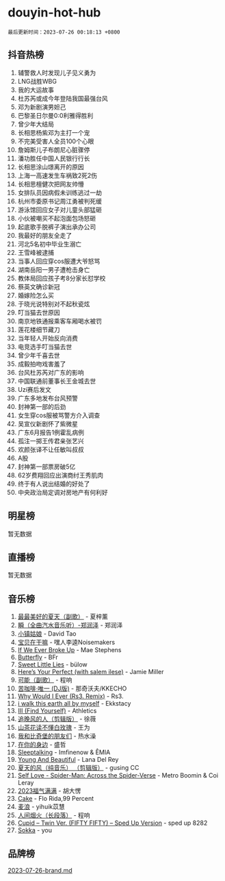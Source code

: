 # douyin-hot-hub

`最后更新时间：2023-07-26 00:18:13 +0800`

## 抖音热榜

1. 辅警救人时发现儿子见义勇为
1. LNG战胜WBG
1. 我的大运故事
1. 杜苏芮或成今年登陆我国最强台风
1. 邓为新剧演男妲己
1. 巴黎圣日尔曼0:0利雅得胜利
1. 曾少年大结局
1. 长相思杨紫邓为主打一个宠
1. 不完美受害人全员100个心眼
1. 詹姆斯儿子布朗尼心脏骤停
1. 潘功胜任中国人民银行行长
1. 长相思涂山璟离开的原因
1. 上海一高速发生车祸致2死2伤
1. 长相思檀健次把网友帅懵
1. 女排队员因病假未训练逃过一劫
1. 杭州市委原书记周江勇被判死缓
1. 游泳馆回应女子对儿童头部猛砸
1. 小伙被嘲买不起泡面包场怒砸
1. 起底歌手脱裤子演出承办公司
1. 我最好的朋友全走了
1. 河北5名初中毕业生溺亡
1. 王雪峰被逮捕
1. 当事人回应穿cos服遭大爷怒骂
1. 湖南岳阳一男子遭枪击身亡
1. 教体局回应孩子考8分家长怼学校
1. 蔡英文确诊新冠
1. 婚嫁险怎么买
1. 于晓光说特别对不起秋瓷炫
1. 叮当猫去世原因
1. 南京地铁通报乘客车厢喝水被罚
1. 莲花楼细节藏刀
1. 当年轻人开始反向消费
1. 电竞选手叮当猫去世
1. 曾少年千喜去世
1. 成毅拍吻戏害羞了
1. 台风杜苏芮对广东的影响
1. 中国联通前董事长王金城去世
1. Uzi赛后发文
1. 广东多地发布台风预警
1. 封神第一部的后劲
1. 女生穿cos服被骂警方介入调查
1. 吴宣仪新剧怀了紫微星
1. 广东6月报告1例霍乱病例
1. 孤注一掷王传君亲张艺兴
1. 欢颜张译不让任敏叫叔叔
1. A股
1. 封神第一部票房破5亿
1. 62岁费翔回应出演商纣王秀肌肉
1. 终于有人说出结婚的好处了
1. 中央政治局定调对房地产有何利好

## 明星榜

暂无数据

## 直播榜

暂无数据

## 音乐榜

1. [最最美好的夏天（副歌）](https://sf6-cdn-tos.douyinstatic.com/obj/tos-cn-ve-2774/o4FMghDLZkPIkCutdrsXlbTHcaZztBfeCp9AFS) - 夏梓薰
1. [瞬（全曲汽水音乐听）-郑润泽](https://sf6-cdn-tos.douyinstatic.com/obj/tos-cn-ve-2774/o4Vb9eJZClCZTnRQYy0BRSeHGrDtrkrQgIBvQt) - 郑润泽
1. [小镇姑娘](https://sf6-cdn-tos.douyinstatic.com/obj/tos-cn-ve-2774/1ee4fa49917d4e9e8f06512cc6e778d9) - David Tao
1. [宝贝在干嘛](https://sf6-cdn-tos.douyinstatic.com/obj/tos-cn-ve-2774/okW4hBCfJI5B2ZEgTCtikhMW7IafzNrBQIYkpJ) - 嘿人李逵Noisemakers
1. [If We Ever Broke Up](https://sf3-cdn-tos.douyinstatic.com/obj/tos-cn-ve-2774/o8onj5HDk0ImtBmO0URBfeyCDXQJMYkQ1gb8Zy) - Mae Stephens
1. [Butterfly](https://sf6-cdn-tos.douyinstatic.com/obj/tos-cn-ve-2774/oIw3zNLcWhUhUDWqtQxQfAx6IXsSBzbyCg7CM0) - BFr
1. [Sweet Little Lies](https://sf6-cdn-tos.douyinstatic.com/obj/tos-cn-ve-2774/cebdd23e942a452c84c197b17c22ac7a) - bülow
1. [Here’s Your Perfect (with salem ilese)](https://sf3-cdn-tos.douyinstatic.com/obj/tos-cn-ve-2774/076b1576c6c546598f803fe53da388a7) - Jamie Miller
1. [可能（副歌）](https://sf3-cdn-tos.douyinstatic.com/obj/tos-cn-ve-2774/cde1731888894259b333569393c2fb51) - 程响
1. [苦咖啡·唯一 (DJ版)](https://sf6-cdn-tos.douyinstatic.com/obj/tos-cn-ve-2774/oohZWXUzNXlh9bzpBgNUfJCQHGILwWgDBaejQt) - 那奇沃夫/KKECHO
1. [Why Would I Ever (Rs3. Remix)](https://sf3-cdn-tos.douyinstatic.com/obj/tos-cn-ve-2774/oQNX0xZhO8IXeCRjCJQUZzkfQNLi2ItDAzEBgz) - Rs3.
1. [i walk this earth all by myself](https://sf6-cdn-tos.douyinstatic.com/obj/tos-cn-ve-2774/c751e38547b548b389ff6e1b9203b1de) - Ekkstacy
1. [III (Find Yourself)](https://sf6-cdn-tos.douyinstatic.com/obj/tos-cn-ve-2774/3b9e482a6da74de29fd5e2440e4373b4) - Athletics
1. [追晚风的人（剪辑版）](https://sf3-cdn-tos.douyinstatic.com/obj/tos-cn-ve-2774/560835060af84ac29cd5c12e2a98f7eb) - 徐薇
1. [山茶花读不懂白玫瑰](https://sf6-cdn-tos.douyinstatic.com/obj/tos-cn-ve-2774/osfn8B7DktrRHEPJgPCfDbw7QDQEkwC16BxZg9) - 王为
1. [我和比奇堡的朋友们](https://sf6-cdn-tos.douyinstatic.com/obj/tos-cn-ve-2774/f0505db981ea4a6d91453a15924a82aa) - 热水澡
1. [在你的身边](https://sf6-cdn-tos.douyinstatic.com/obj/tos-cn-ve-2774/9dce2ee6c9f84c17a6d68458730d7ae8) - 盛哲
1. [Sleeptalking](https://sf3-cdn-tos.douyinstatic.com/obj/tos-cn-ve-2774/f23bc60230804ede98a163e1926e0857) - Imfinenow & ÊMIA
1. [Young And Beautiful](https://sf6-cdn-tos.douyinstatic.com/obj/tos-cn-ve-2774/3ca6987c98c947768abb9cce3ee5530c) - Lana Del Rey
1. [夏天的风（纯音乐） （剪辑版）](https://sf3-cdn-tos.douyinstatic.com/obj/tos-cn-ve-2774/oUzLjBZZFQAoNRmGokEeD5zfQCObp6UeFAnTa6) - gusing CC
1. [Self Love - Spider-Man: Across the Spider-Verse](https://sf6-cdn-tos.douyinstatic.com/obj/tos-cn-ve-2774/o8YzagIFYnO2FNIznDQzpeeLfrdCVAbYDDaLoS) - Metro Boomin & Coi Leray
1. [2023福气满满](https://sf6-cdn-tos.douyinstatic.com/obj/tos-cn-ve-2774/ocebsi6kbCVkBMAcDJkqdZpBQMubYSQetK2gQn) - 胡大愣
1. [Cake](https://sf3-cdn-tos.douyinstatic.com/obj/tos-cn-ve-2774/3545db16eba4434c853ab891b2b752af) - Flo Rida,99 Percent
1. [麦浪](https://sf3-cdn-tos.douyinstatic.com/obj/tos-cn-ve-2774/872ff36b718445c6a3882ba18b546970) - yihuik苡慧
1. [人间烟火（长段落）](https://sf3-cdn-tos.douyinstatic.com/obj/tos-cn-ve-2774/eeb7f9f284d74db097f8341ace44bfa2) - 程响
1. [Cupid – Twin Ver. (FIFTY FIFTY) – Sped Up Version](https://sf3-cdn-tos.douyinstatic.com/obj/tos-cn-ve-2774/oMonQQ6t8nCfUnw44y8XBZkJytCgEBtWYebB2D) - sped up 8282
1. [Sokka](https://sf3-cdn-tos.douyinstatic.com/obj/tos-cn-ve-2774/b9c3e305c0474c898ce221c7aa498547) - you

## 品牌榜

[2023-07-26-brand.md](2023-07-26-brand.md)
